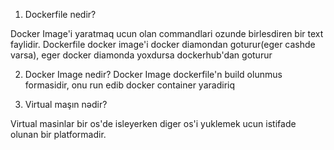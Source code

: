1. Dockerfile nedir?

Docker Image'i yaratmaq ucun olan commandlari ozunde birlesdiren bir text faylidir.
Dockerfile docker image'i docker diamondan goturur(eger cashde varsa), eger docker diamonda yoxdursa dockerhub'dan goturur

2. Docker Image nedir?
Docker Image dockerfile'n build olunmus formasidir, onu run edib docker container yaradiriq

3. Virtual maşın nədir?

Virtual masinlar bir os'de isleyerken diger os'i yuklemek ucun istifade olunan bir platformadir. 
